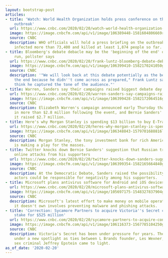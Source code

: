 ```yaml
---
layout: bootstrap-post
articles:
- title: 'Watch: World Health Organization holds press conference on the coronavirus
    outbreak'
  url: https://www.cnbc.com/2020/02/20/watch-world-health-organization-holds-press-conference-on-the-coronavirus-outbreak.html
  image: https://image.cnbcfm.com/api/v1/image/106389448-1581604806669rts31nyx.jpg?v=1581604874
  source: CNBC
  description: WHO officials will hold a press briefing on the outbreak, which has
    infected more than 73,400 and killed at least 1,874 people so far.
- title: Bloomberg's debate debacle may be the 'beginning of the end' of his 2020
    run, pollster says
  url: https://www.cnbc.com/2020/02/20/frank-luntz-bloomberg-debate-debacle-may-be-beginning-of-the-end.html
  image: https://image.cnbcfm.com/api/v1/image/106399410-1582170241050gettyimages-1207411599.jpeg?v=1582170395
  source: CNBC
  description: '"We will look back at this debate potentially as the beginning of
    the end because he didn''t come across as prepared," Frank Luntz said. "I don''t
    think he captured the tone of the audience."'
- title: Warren, Sanders say their campaigns raised biggest debate day hauls yet
  url: https://www.cnbc.com/2020/02/20/warren-sanders-say-campaigns-raised-biggest-debate-day-hauls-yet.html
  image: https://image.cnbcfm.com/api/v1/image/106399428-1582172064516gettyimages-1207416055.jpeg?v=1582172136
  source: CNBC
  description: Elizabeth Warren's campaign announced early Thursday that it pulled
    in more than $2.8 million following the event, and Bernie Sanders' campaign said
    it raised $2.7 million.
- title: Here's why Morgan Stanley is spending $13 billion to buy E-Trade
  url: https://www.cnbc.com/2020/02/20/heres-why-morgan-stanley-is-spending-13-billion-to-buy-e-trade.html
  image: https://image.cnbcfm.com/api/v1/image/106348843-1579701688816lvyvwtus.jpg?v=1579701712
  source: CNBC
  description: Morgan Stanley, the tony investment bank for rich Americans and corporations,
    is making a play for the masses.
- title: Twitter knocks down Bernie Sanders' suggestion that Russian trolls are behind
    online attacks from his supporters
  url: https://www.cnbc.com/2020/02/20/twitter-knocks-down-sanders-suggestion-russian-trolls-behind-supporters.html
  image: https://image.cnbcfm.com/api/v1/image/106399354-1582165664840gettyimages-1201952293.jpeg?v=1582165718
  source: CNBC
  description: At the Democratic Debate, Sanders raised the possibility that foreign
    actors could be responsible for negativity among his supporters.
- title: Microsoft plans antivirus software for Android and iOS devices
  url: https://www.cnbc.com/2020/02/20/microsoft-plans-antivirus-software-for-android-and-ios-devices.html
  image: https://image.cnbcfm.com/api/v1/image/105697175-1548327837904gettyimages-1087876806.jpeg?v=1582075181
  source: CNBC
  description: Microsoft's latest effort to make money on mobile operating systems
    it doesn't own involves preventing malware and phishing attacks.
- title: 'Correction: Sycamore Partners to acquire Victoria''s Secret controlling
    stake for $525 million'
  url: https://www.cnbc.com/2020/02/20/sycamore-partners-to-acquire-control-of-victorias-secret.html
  image: https://image.cnbcfm.com/api/v1/image/106116373-1567785104250gettyimages-1168640859.jpeg?v=1567785169
  source: CNBC
  description: Victoria's Secret has been under pressure for years. The company came
    under a new spotlight as ties between L Brands founder, Les Wexner, and the late
    sex criminal Jeffrey Epstein came to light.
as_of_date: '2020-02-20'
---
```


